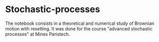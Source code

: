 # Stochastic-processes
The notebook consists in a theoretical and numerical study of Brownian motion with resetting. It was done for the course "advanced stochastic processes" at Mines Paristech.
